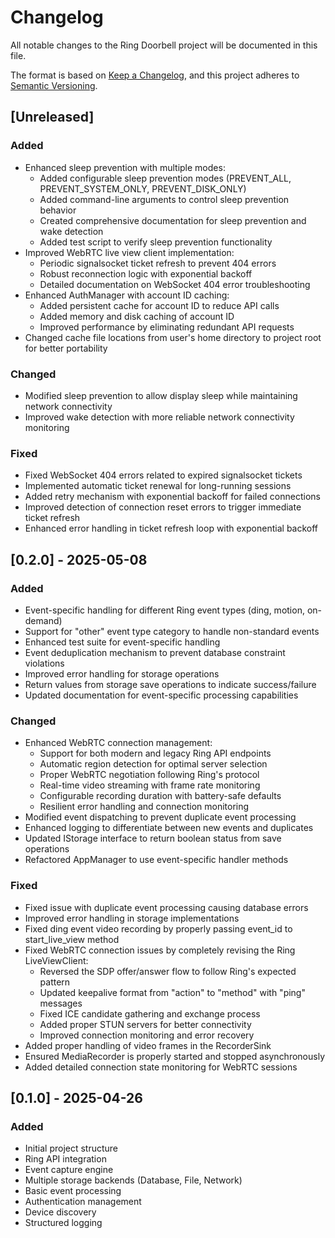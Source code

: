 # Changelog

All notable changes to the Ring Doorbell project will be documented in this file.

The format is based on [Keep a Changelog](https://keepachangelog.com/en/1.0.0/),
and this project adheres to [Semantic Versioning](https://semver.org/spec/v2.0.0.html).

## [Unreleased]

### Added

- Enhanced sleep prevention with multiple modes:
  - Added configurable sleep prevention modes (PREVENT_ALL, PREVENT_SYSTEM_ONLY, PREVENT_DISK_ONLY)
  - Added command-line arguments to control sleep prevention behavior
  - Created comprehensive documentation for sleep prevention and wake detection
  - Added test script to verify sleep prevention functionality
- Improved WebRTC live view client implementation:
  - Periodic signalsocket ticket refresh to prevent 404 errors
  - Robust reconnection logic with exponential backoff
  - Detailed documentation on WebSocket 404 error troubleshooting
- Enhanced AuthManager with account ID caching:
  - Added persistent cache for account ID to reduce API calls
  - Added memory and disk caching of account ID
  - Improved performance by eliminating redundant API requests
- Changed cache file locations from user's home directory to project root for better portability

### Changed

- Modified sleep prevention to allow display sleep while maintaining network connectivity
- Improved wake detection with more reliable network connectivity monitoring

### Fixed

- Fixed WebSocket 404 errors related to expired signalsocket tickets
- Implemented automatic ticket renewal for long-running sessions
- Added retry mechanism with exponential backoff for failed connections
- Improved detection of connection reset errors to trigger immediate ticket refresh
- Enhanced error handling in ticket refresh loop with exponential backoff

## [0.2.0] - 2025-05-08

### Added

- Event-specific handling for different Ring event types (ding, motion, on-demand)
- Support for "other" event type category to handle non-standard events
- Enhanced test suite for event-specific handling
- Event deduplication mechanism to prevent database constraint violations
- Improved error handling for storage operations
- Return values from storage save operations to indicate success/failure
- Updated documentation for event-specific processing capabilities

### Changed

- Enhanced WebRTC connection management:
  - Support for both modern and legacy Ring API endpoints
  - Automatic region detection for optimal server selection
  - Proper WebRTC negotiation following Ring's protocol
  - Real-time video streaming with frame rate monitoring
  - Configurable recording duration with battery-safe defaults
  - Resilient error handling and connection monitoring
- Modified event dispatching to prevent duplicate event processing
- Enhanced logging to differentiate between new events and duplicates
- Updated IStorage interface to return boolean status from save operations
- Refactored AppManager to use event-specific handler methods

### Fixed

- Fixed issue with duplicate event processing causing database errors
- Improved error handling in storage implementations
- Fixed ding event video recording by properly passing event_id to start_live_view method
- Fixed WebRTC connection issues by completely revising the Ring LiveViewClient:
  - Reversed the SDP offer/answer flow to follow Ring's expected pattern
  - Updated keepalive format from "action" to "method" with "ping" messages
  - Fixed ICE candidate gathering and exchange process
  - Added proper STUN servers for better connectivity
  - Improved connection monitoring and error recovery
- Added proper handling of video frames in the RecorderSink
- Ensured MediaRecorder is properly started and stopped asynchronously
- Added detailed connection state monitoring for WebRTC sessions

## [0.1.0] - 2025-04-26

### Added

- Initial project structure
- Ring API integration
- Event capture engine
- Multiple storage backends (Database, File, Network)
- Basic event processing
- Authentication management
- Device discovery
- Structured logging
